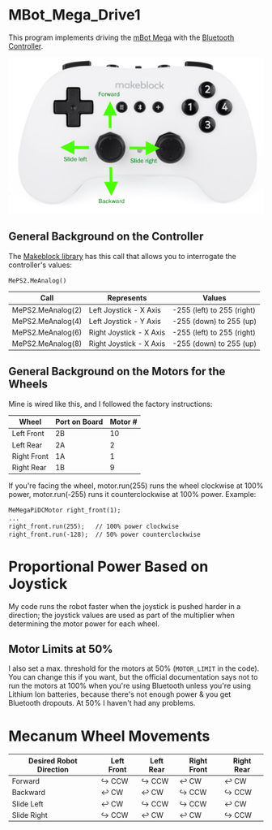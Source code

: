 # MBot_Mega_Drive1

This program implements driving the [mBot Mega](https://store.makeblock.com/products/makeblock-mbot-mega-robot-kit) with the [Bluetooth Controller](https://www.makeblock.com/accessories/bluetooth-controller).

![](../doc/images/bt_controller2.png)

## General Background on the Controller

The [Makeblock library](https://github.com/Makeblock-official/Makeblock-Libraries) has this call that allows you to interrogate the controller's values:

``` 
MePS2.MeAnalog()
```

| Call              | Represents              | Values                     |
|-------------------|-------------------------|----------------------------|
| MePS2.MeAnalog(2) | Left Joystick - X Axis  | -255 (left) to 255 (right) |
| MePS2.MeAnalog(4) | Left Joystick - Y Axis  | -255 (down) to 255 (up)    |
| MePS2.MeAnalog(6) | Right Joystick - X Axis | -255 (left) to 255 (right) |
| MePS2.MeAnalog(8) | Right Joystick - X Axis | -255 (down) to 255 (up)    |

## General Background on the Motors for the Wheels

Mine is wired like this, and I followed the factory instructions:

| Wheel       | Port on Board | Motor # |
|-------------|---------------|---------|
| Left Front  | 2B            | 10      |
| Left Rear   | 2A            | 2       |
| Right Front | 1A            | 1       |
| Right Rear  | 1B            | 9       |

If you're facing the wheel, motor.run(255) runs the wheel 
clockwise at 100% power, motor.run(-255) runs it counterclockwise at 100% power.  Example:

``` 
MeMegaPiDCMotor right_front(1);
...
right_front.run(255);   // 100% power clockwise
right_front.run(-128);  // 50% power counterclockwise
```

# Proportional Power Based on Joystick

My code runs the robot faster when the joystick is pushed harder in a direction; the joystick
values are used as part of the multiplier when determining the motor power for each wheel.

## Motor Limits at 50%
I also set a max. threshold for the motors at 50% (```MOTOR_LIMIT``` in the code).  You can
change this if you want, but the official documentation says not to run the motors at 100%
when you're using Bluetooth unless you're using Lithium Ion batteries, because there's not
enough power & you get Bluetooth dropouts.  At 50% I haven't had any problems.

# Mecanum Wheel Movements

| Desired Robot Direction | Left Front | Left Rear | Right Front | Right Rear |
|---|------------|-----------|-------------|------------|
| Forward | ↪ CCW ️    | ↪ CCW ️  | ↩ CW      | ↩ CW       |
| Backward | ↩ CW ️     | ↩ CW ️   | ↪ CCW ️    | ↪ CCW️   |
| Slide Left | ↩ CW     | ↪ CCW ️  | ↪ CCW ️    | ↩ CW   ️  |
| Slide Right | ↪ CCW ️   | ↩ CW ️  | ↩ CW ️     | ↪ CCW ️   |

